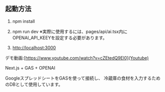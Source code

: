 ## 起動方法

1. npm install

2. npm run dev
※実際に使用するには、pages/api/ai.tsx内にOPENAI_API_KEEYを設定する必要があります。

3. [http://localhost:3000](http://localhost:3000)

デモ動画:[https://www.youtube.com/watch?v=cZEtedQ9El0](Youtube)


Next.js + GAS + OPENAI


GoogleスプレッドシートをGASを使って接続し、
冷蔵庫の食材を入力するためのDBとして使用しています。

